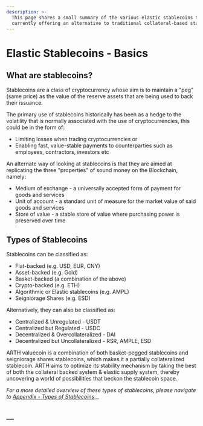 ```yaml
---
description: >-
  This page shares a small summary of the various elastic stablecoins that are
  currently offering an alternative to traditional collateral-based stablecoins.
---
```


# Elastic Stablecoins - Basics

## What are stablecoins?

Stablecoins are a class of cryptocurrency whose aim is to maintain a "peg" \(same price\) as the value of the reserve assets that are being used to back their issuance.

The primary use of stablecoins historically has been as a hedge to the volatility that is normally associated with the use of cryptocurrencies, this could be in the form of:

* Limiting losses when trading cryptocurrencies or 
* Enabling fast, value-stable payments to counterparties such as employees, contractors, investors etc

An alternate way of looking at stablecoins is that they are aimed at replicating the three "properties" of sound money on the Blockchain, namely:

* Medium of exchange - a universally accepted form of payment for goods and services
* Unit of account - a standard unit of measure for the market value of said goods and services
* Store of value - a stable store of value where purchasing power is preserved over time

## Types of Stablecoins

Stablecoins can be classified as: 

* Fiat-backed \(e.g. USD, EUR, CNY\)
* Asset-backed \(e.g. Gold\)
* Basket-backed \(a combination of the above\)
* Crypto-backed \(e.g. ETH\)
* Algorithmic or Elastic stablecoins \(e.g. AMPL\)
* Seigniorage Shares \(e.g. ESD\)

Alternatively, they can also be classified as: 

* Centralized & Unregulated - USDT
*  Centralized but Regulated - USDC
* Decentralized & Overcollateralized - DAI
*  Decentralized but Uncollateralized - RSR, AMPLE, ESD

ARTH valuecoin is a combination of both basket-pegged stablecoins and seigniorage shares stablecoins, which makes it a partially collateralized stablecoin. ARTH aims to optimize its stability mechanism by taking the best of both the collateral backed system & elastic supply system, thereby uncovering a world of possibilities that beckon the stablecoin space.    
  
_For a more detailed overview of these types of stablecoins, please navigate to_ [_Appendix - Types of Stablecoins_](https://mahadao.gitbook.io/mahahub/appendix-typesofstablecoins/untitled)\_\_

## \_\_

## 



